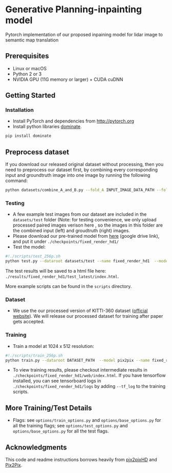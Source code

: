 # Generative Planning-inpainting model

Pytorch implementation of our proposed inpaining model for lidar image to semantic map translation

## Prerequisites
- Linux or macOS
- Python 2 or 3
- NVIDIA GPU (11G memory or larger) + CUDA cuDNN

## Getting Started
### Installation
- Install PyTorch and dependencies from http://pytorch.org
- Install python libraries [dominate](https://github.com/Knio/dominate).
```bash
pip install dominate
```
## Preprocess dataset
If you download our released original dataset without processing, then you need to preprocess our dataset first, by combining every corresponding input and groundtruth image into one image by running the following command:
```bash
python datasets/combine_A_and_B.py --fold_A INPUT_IMAGE_DATA_PATH --fold_B GROUNDTRUTH_DATA_PATH --fold_AB The folder you want to put your combined images in
```


### Testing
- A few example test images from our dataset are included in the `datasets/test` folder (Note: for testing convenience, we only upload processed paired images verison here , so the images in this folder are the combined input (left) and groudtruth (right) images.
- Please download our pre-trained model from [here](https://drive.google.com/file/d/1ugicQHOmuNJnytlLF-NRryJxU5efkdpJ/view?usp=sharing) (google drive link), and put it under `./checkpoints/fixed_render_hd1/`
- Test the model:
```bash
#!./scripts/test_256p.sh
python test.py --dataroot datasets/test --name fixed_render_hd1  --model pix2pix
```
The test results will be saved to a html file here: `./results/fixed_render_hd1/test_latest/index.html`.

More example scripts can be found in the `scripts` directory.


### Dataset
- We use the our processed version of KITTI-360 dataset ([official website](http://www.cvlibs.net/datasets/kitti-360/)). We will release our processed dataset for training after paper gets accepted.


### Training
- Train a model at 1024 x 512 resolution:
```bash
#!./scripts/train_256p.sh
python train.py --dataroot DATASET_PATH  --model pix2pix --name fixed_render_hd1
```
- To view training results, please checkout intermediate results in `./checkpoints/fixed_render_hd1/web/index.html`.
If you have tensorflow installed, you can see tensorboard logs in `./checkpoints/fixed_render_hd1/logs` by adding `--tf_log` to the training scripts.


## More Training/Test Details
- Flags: see `options/train_options.py` and `options/base_options.py` for all the training flags; see `options/test_options.py` and `options/base_options.py` for all the test flags.


## Acknowledgments
This code and readme instructions borrows heavily from [pix2pixHD](https://github.com/NVIDIA/pix2pixHD) and [Pix2Pix](https://github.com/junyanz/pytorch-CycleGAN-and-pix2pix).
